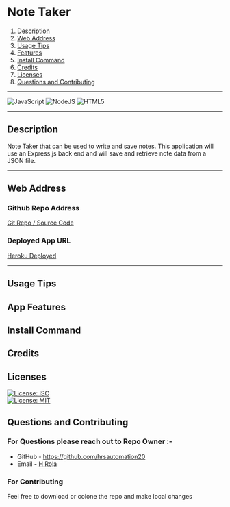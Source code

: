 # Note Taker

1. [Description](#desc)
2. [Web Address](#webaddress)
3. [Usage Tips](#usage)
4. [Features](#feature)
5. [Install Command](#command)
6. [Credits](#credits)
7. [Licenses](#licenses)
8. [Questions and Contributing](#qnacontri)

---

![JavaScript](https://img.shields.io/badge/javascript-%23323330.svg?style=for-the-badge&logo=javascript&logoColor=%23F7DF1E)
![NodeJS](https://img.shields.io/badge/node.js-6DA55F?style=for-the-badge&logo=node.js&logoColor=white)
![HTML5](https://img.shields.io/badge/html5-%23E34F26.svg?style=for-the-badge&logo=html5&logoColor=white)

---

<a name="desc"></a>

## Description

Note Taker that can be used to write and save notes. This application will use an Express.js back end and will save and retrieve note data from a JSON file.

---

<a name="webaddress"></a>

## Web Address

### Github Repo Address

[Git Repo / Source Code](https://github.com/hrsautomation20/note_taker)

### Deployed App URL

[Heroku Deployed](https://hr-note-taker.herokuapp.com/)

---

<a name="usage"></a>

## Usage Tips

<a name="feature"></a>

## App Features

<a name="command"></a>

## Install Command

<a name="credits"></a>

## Credits

<a name="licenses"></a>

## Licenses

[![License: ISC](https://img.shields.io/badge/License-ISC-blue.svg)](https://opensource.org/licenses/ISC)  
[![License: MIT](https://img.shields.io/badge/License-MIT-yellow.svg)](https://opensource.org/licenses/MIT)

<a name="qnacontri"></a>

## Questions and Contributing

### For Questions please reach out to Repo Owner :-

- GitHub - https://github.com/hrsautomation20
- Email - [H Rola](mailto:hrsautomation20@gmail.com?subject=[GitHub]%20Source%20Han%20Sans)

### For Contributing

Feel free to download or colone the repo and make local changes
